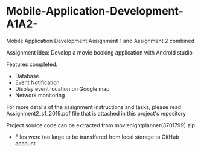 # Mobile-Application-Development-A1A2-
Mobile Application Development Assignment 1 and Assignment 2 combined

Assignment idea: 
Develop a movie booking application with Android studio

Features completed: 
- Database 
- Event Notification
- Display event location on Google map
- Network monitoring

For more details of the assignment instructions and tasks, please read Assignment2_s1_2019.pdf file that is attached in this project's repository

Project source code can be extracted from movienightplanner(3701799).zip
- Files were too large to be transffered from local storage to GitHub account


